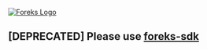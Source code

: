 [![Foreks Logo](https://www.foreks.com/img/brand/logo.svg)](http://foreks.com/)

## [DEPRECATED] Please use [foreks-sdk](https://www.npmjs.com/package/foreks-sdk)
